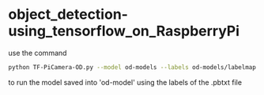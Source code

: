 # object_detection-using_tensorflow_on_RaspberryPi

use the command

```sh
python TF-PiCamera-OD.py --model od-models --labels od-models/labelmap.pbtxt
```

to run the model saved into 'od-model' using the labels of the .pbtxt file
